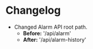 # Changelog

* Changed Alarm API root path.
	* **Before:** '/api/alarm'
	* **After:** '/api/alarm-history'
